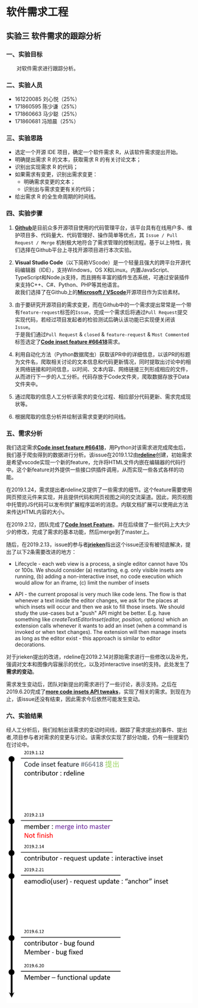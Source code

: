# 软件需求工程
## 实验三 软件需求的跟踪分析

### 一、实验目标
&emsp;&emsp;对软件需求进行跟踪分析。

### 二、实验人员
* 161220085 刘心悦（25%）
* 171860595 陈少谦（25%）
* 171860663 马少聪（25%）
* 171860681 冯旭晨（25%）

### 三、实验思路 
* 选定一个开源 IDE 项目，确定一个软件需求 R，从该软件需求提出开始。 
* 明确提出需求 R 的文本，获取需求 R 的有关讨论文本； 
* 识别出实现需求 R 的代码； 
* 如果需求有变更，识别出需求变更： 
    * 明确需求变更的文本； 
    * 识别出与需求变更有关的代码； 
* 给出需求 R 的全生命周期的时间线。

### 四、实验步骤
1. [**Github**](https://github.com/)是目前众多开源项目使用的代码管理平台，该平台具有在线用户多、维护项目多、代码量大、代码管理好、操作简单等优点，其 `Issue / Pull Request / Merge` 机制极大地符合了需求管理的控制流程。基于以上特性，我们选择在Github平台上寻找开源项目进行本次实验。

2. **Visual Studio Code**（以下简称VScode）是一个轻量且强大的跨平台开源代码编辑器（IDE），支持Windows，OS X和Linux。内置JavaScript、TypeScript和Node.js支持，而且拥有丰富的插件生态系统，可通过安装插件来支持C++、C#、Python、PHP等其他语言。  
故我们选择了在Github上的[**Microsoft / VScode**](https://github.com/microsoft/vscode)开源项目作为实验素材。

3. 由于要研究开源项目的需求变更，而在Github中的一个需求提出常常是一个带有`feature-request`标签的`Issue`，完成一个需求后将通过`Pull Request`提交实现代码，若经过项目发起者的检验测试后确认该功能已实现便关闭该`Issue`。  
于是我们通过`Pull Request` & `closed` & `feature-request` & `Most Commented`标签选定了[**Code inset feature #66418**](https://github.com/microsoft/vscode/pull/66418)需求。

4. 利用自动化方法（Python数据爬虫）获取该PR中的详细信息，以该PR的标题为文件名，爬取相关讨论的文本信息和代码更新情况，同时提取出讨论中的相关网络链接和时间信息，以时间、文本内容、网络链接三列形成相应的文件，从而进行下一步的人工分析。代码存放于Code文件夹，爬取数据存放于Data文件夹中。

5. 通过爬取的信息人工分析该需求的变化过程、相应部分代码更新、需求完成现状等。

6. 根据爬取的信息分析并绘制该需求变更的时间线。

### 五、需求分析
我们选定需求[**Code inset feature #66418**](https://github.com/microsoft/vscode/pull/66418)，用Python对该需求进完成爬虫后，我们基于爬虫得到的数据进行分析。该issue在2019.1.12由[**rdeline**](https://github.com/rdeline)创建，初始需求是希望vscode实现一个新的feature，允许将HTML文件内嵌在编辑器的代码行中。这个新feature对外提供一些接口供插件调用，从而实现一些各式各样的功能。

在2019.1.24，需求提出者rdeline又提供了一些需求的细节。这个feature需要使用网页预览元件来实现，并且提供代码和网页视图之间的交流渠道。因此，网页视图中托管的JS代码可以发布供扩展程序监听的消息。内联文档扩展可以使用此方法来传达HTML内容的大小。

在2019.2.12，团队完成了[**Code Inset Feature**](https://github.com/microsoft/vscode/pull/66418/commits/066dfef8f70379c9d4d8fbf3d2d4d0a2259c331e)。并在后续做了一些代码上大大少少的修改，完成了需求的基本功能，然后merge到了master上。

随后，在2019.2.13，issue的参与者[**jrieken**](https://github.com/jrieken)指出这个issue还没有被彻底解决，提出了以下2条需要改进的地方：

* Lifecycle - each web view is a process, a single editor cannot have 10s or 100s. We should consider (a) restarting, e.g. only visible insets are running, (b) adding a non-interactive inset, no code execution which would allow for an iframe, (c) limit the number of insets

* API - the current proposal is very much like code lens. The flow is that whenever a text inside the editor changes, we ask for the places at which insets will occur and then we ask to fill those insets. We should study the use-cases but a "push" API might be better. E.g. have something like *createTextEditorInset(editor, position, options)* which an extension calls whenever it wants to add an inset (when a command is invoked or when text changes). The extension will then manage insets as long as the editor exist - this approach is similar to editor decorations.

对于jrieken提出的改进，rdeline在2019.2.14对原始需求进行一些修改以及补充，强调对文本和图像内容展示的优化，以及对interactive inset的支持。此处发生了**需求的变动**。

需求发生变动后，团队对新提出的需求进行了一些讨论，表示支持。之后在2019.6.20完成了[**more code insets API tweaks**](https://github.com/microsoft/vscode/commit/5c3bab92ac05e8e1fb33d77fad154f4314d39f14)，实现了相关的需求。到现在为止，该issue还没有结束，因此需求今后依然可能发生变动。


### 六、实验结果
经人工分析后，我们绘制出该需求的变动时间线，跟踪了需求提出的事件、提出者,项目参与者对需求的变更与讨论。该需求仅实现了部分功能，仍有一些提案仍在讨论中。  
![时间线](https://github.com/NJUaaron/SoftwareReqEng/blob/master/Exp3/Figure/Timeline.png)
